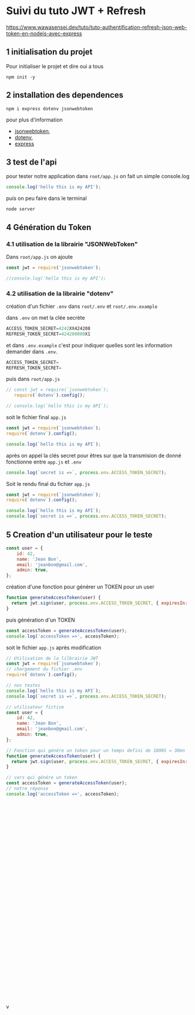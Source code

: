 # Suivi du tuto JWT + Refresh

https://www.wawasensei.dev/tuto/tuto-authentification-refresh-json-web-token-en-nodejs-avec-express

## 1 initialisation du projet

Pour initialiser le projet et dire oui a tous

```shell
npm init -y
```

## 2 installation des dependences

```shell
npm i express dotenv jsonwebtoken
```

pour plus d'information

- [jsonwebtoken](https://www.npmjs.com/package/jsonwebtoken),
- [dotenv](https://www.npmjs.com/package/dotenv),
- [express](https://www.npmjs.com/package/express)

## 3 test de l'api

pour tester notre application dans `root/app.js`
on fait un simple console.log

```js
console.log('hello this is my API');
```

puis on peu faire dans le terminal

```shell
node server
```

## 4 Génération du Token

### 4.1 utilisation de la librairie "JSONWebToken"

Dans `root/app.js` on ajoute

```js
const jwt = require('jsonwebtoken'); 

//console.log('hello this is my API');
```

### 4.2 utilisation de la librairie "dotenv"

création d'un fichier `.env` dans `root/.env` et `root/.env.example`

dans `.env` on met la clée secrète

```s
ACCESS_TOKEN_SECRET=4242XX424208
REFRESH_TOKEN_SECRET=424200000X1
```

et dans `.env.example` c'est pour indiquer quelles sont les information demander dans `.env`.

```s
ACCESS_TOKEN_SECRET=
REFRESH_TOKEN_SECRET=
```

puis dans `root/app.js`

```js
// const jwt = require(`jsonwebtoken`);
   require(`dotenv`).config(); 

// console.log(`hello this is my API`);
```

soit le fichier final `app.js`

```js
const jwt = require(`jsonwebtoken`);
require(`dotenv`).config();

console.log(`hello this is my API`);
```

après on appel la clés secret pour êtres sur que la transmision de donné fonctionne entre `app.js` et `.env`

```js
console.log(`secret is =>`, process.env.ACCESS_TOKEN_SECRET);
```
Soit le rendu final du fichier `app.js`

```js
const jwt = require(`jsonwebtoken`);
require(`dotenv`).config();

console.log(`hello this is my API`);
console.log(`secret is =>`, process.env.ACCESS_TOKEN_SECRET);
```

## 5 Creation d'un utilisateur pour le teste

```js
const user = {
    id: 42,
    name: 'Jean Bon',
    email: 'jeanbon@gmail.com',
    admin: true,
};
```

création d'une fonction pour générer un TOKEN pour un user

```js
function generateAccessToken(user) {
  return jwt.sign(user, process.env.ACCESS_TOKEN_SECRET, { expiresIn: '1800s' });
}
```
puis génération d'un TOKEN 

```js
const accessToken = generateAccessToken(user);
console.log('accessToken =>', accessToken);
```

soit le fichier `app.js` après modification

```js
// Utilisation de la lilbrairie JWT
const jwt = require(`jsonwebtoken`);
// chargement du fichier .env
require(`dotenv`).config();

// nos testes
console.log(`hello this is my API`);
console.log(`secret is =>`, process.env.ACCESS_TOKEN_SECRET);

// utilisateur fictive
const user = {
    id: 42,
    name: 'Jean Bon',
    email: 'jeanbon@gmail.com',
    admin: true,
};

// Fonction qui génére un token pour un temps defini de 1800S = 30mn
function generateAccessToken(user) {
  return jwt.sign(user, process.env.ACCESS_TOKEN_SECRET, { expiresIn: '1800s' });
}

// vars qui génére un token
const accessToken = generateAccessToken(user);
// notre réponse
console.log('accessToken =>', accessToken);
```

```js
```

```js
```

```js
```

```js
```

```js
```

```js
```

```js
```

```js
```

```js
```

```js
```

```js
```

```js
```

```js
```

```js
```

```js
```

```js
```

```js
```

```js
```

```js
```

```js
```

```js
```

```js
```

```js
```

```js
```

```js
```

```js
```

```js
```

```js
```

```js
```

```js
```

```js
```

```js
```

```js
```

```js
```

```js
```

```js
```

```js
```

```js
```

```js
```
v